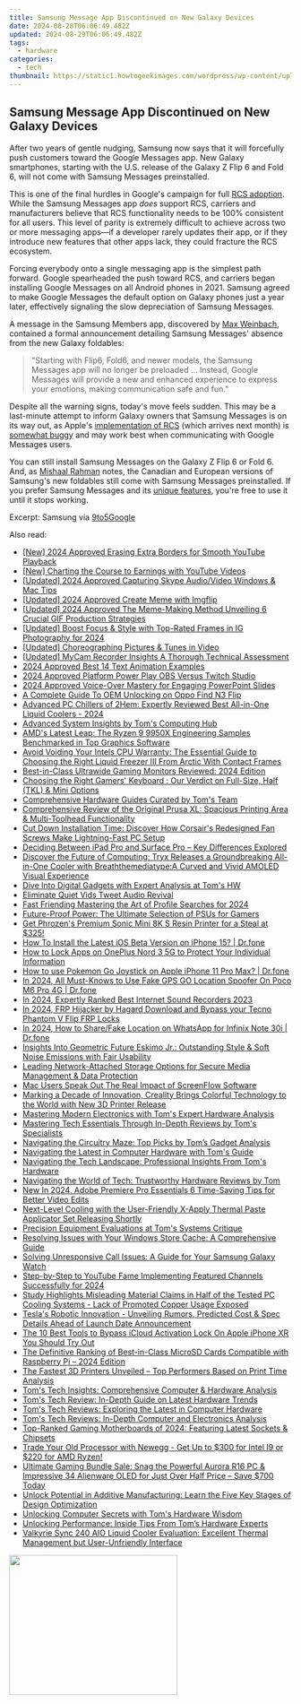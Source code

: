 ```yaml
---
title: Samsung Message App Discontinued on New Galaxy Devices
date: 2024-08-28T06:06:49.482Z
updated: 2024-08-29T06:06:49.482Z
tags:
  - hardware
categories:
  - tech
thumbnail: https://static1.howtogeekimages.com/wordpress/wp-content/uploads/2024/04/a-person-holding-a-samsung-phone-showing-some-options-from-samsung-messages-app-on-the-screen.jpg
---
```


## Samsung Message App Discontinued on New Galaxy Devices

After two years of gentle nudging, Samsung now says that it will forcefully push customers toward the Google Messages app. New Galaxy smartphones, starting with the U.S. release of the Galaxy Z Flip 6 and Fold 6, will not come with Samsung Messages preinstalled.

 This is one of the final hurdles in Google's campaign for full [RCS adoption](https://screen-activity-recording.techidaily.com/updated-2024-approved-ideal-chat-and-meetup-tools-for-large-groups/). While the Samsung Messages app _does_ support RCS, carriers and manufacturers believe that RCS functionality needs to be 100% consistent for all users. This level of parity is extremely difficult to achieve across two or more messaging apps—if a developer rarely updates their app, or if they introduce new features that other apps lack, they could fracture the RCS ecosystem.

 Forcing everybody onto a single messaging app is the simplest path forward. Google spearheaded the push toward RCS, and carriers began installing Google Messages on all Android phones in 2021\. Samsung agreed to make Google Messages the default option on Galaxy phones just a year later, effectively signaling the slow depreciation of Samsung Messages.

 A message in the Samsung Members app, discovered by [Max Weinbach](https://x.com/MaxWinebach/status/1814793653371507040?), contained a formal announcement detailing Samsung Messages' absence from the new Galaxy foldables:

> "Starting with Flip6, Fold6, and newer models, the Samsung Messages app will no longer be preloaded … Instead, Google Messages will provide a new and enhanced experience to express your emotions, making communication safe and fun."

 Despite all the warning signs, today's move feels sudden. This may be a last-minute attempt to inform Galaxy owners that Samsung Messages is on its way out, as Apple's [implementation of RCS](https://android-unlock.techidaily.com/mastering-lock-screen-settings-how-to-enable-and-disable-on-lava-blaze-curve-5g-by-drfone-android/) (which arrives next month) is [somewhat buggy](https://forums.macrumors.com/threads/rcs-bugs.2430385/) and may work best when communicating with Google Messages users.

 You can still install Samsung Messages on the Galaxy Z Flip 6 or Fold 6\. And, as [Mishaal Rahman](https://x.com/MishaalRahman/status/1814813718565560554) notes, the Canadian and European versions of Samsung's new foldables still come with Samsung Messages preinstalled. If you prefer Samsung Messages and its [unique features](https://iphone-unlock.techidaily.com/disabling-apple-iphone-6s-plus-parental-restrictions-withwithout-password-drfone-by-drfone-ios/), you're free to use it until it stops working.

 Excerpt: Samsung via [9to5Google](https://9to5google.com/2024/07/20/samsung-google-messages-no-longer-pre-installing/)

<ins class="adsbygoogle"
     style="display:block"
     data-ad-format="autorelaxed"
     data-ad-client="ca-pub-7571918770474297"
     data-ad-slot="1223367746"></ins>



<ins class="adsbygoogle"
     style="display:block"
     data-ad-client="ca-pub-7571918770474297"
     data-ad-slot="8358498916"
     data-ad-format="auto"
     data-full-width-responsive="true"></ins>

<span class="atpl-alsoreadstyle">Also read:</span>
<div><ul>
<li><a href="https://youtube-webster.techidaily.com/024-approved-erasing-extra-borders-for-smooth-youtube-playback/"><u>[New] 2024 Approved  Erasing Extra Borders for Smooth YouTube Playback</u></a></li>
<li><a href="https://youtube-clips.techidaily.com/new-charting-the-course-to-earnings-with-youtube-videos/"><u>[New] Charting the Course to Earnings with YouTube Videos</u></a></li>
<li><a href="https://screen-activity-recording.techidaily.com/updated-2024-approved-capturing-skype-audiovideo-windows-and-mac-tips/"><u>[Updated] 2024 Approved  Capturing Skype Audio/Video  Windows & Mac Tips</u></a></li>
<li><a href="https://vp-tips.techidaily.com/updated-2024-approved-create-meme-with-imgflip/"><u>[Updated] 2024 Approved  Create Meme with Imgflip</u></a></li>
<li><a href="https://fox-links.techidaily.com/updated-2024-approved-the-meme-making-method-unveiling-6-crucial-gif-production-strategies/"><u>[Updated] 2024 Approved  The Meme-Making Method  Unveiling 6 Crucial GIF Production Strategies</u></a></li>
<li><a href="https://instagram-clips.techidaily.com/updated-boost-focus-and-style-with-top-rated-frames-in-ig-photography-for-2024/"><u>[Updated] Boost Focus & Style with Top-Rated Frames in IG Photography for 2024</u></a></li>
<li><a href="https://extra-resources.techidaily.com/updated-choreographing-pictures-and-tunes-in-video/"><u>[Updated] Choreographing Pictures & Tunes in Video</u></a></li>
<li><a href="https://screen-capture.techidaily.com/updated-mycam-recorder-insights-a-thorough-technical-assessment/"><u>[Updated] MyCam Recorder Insights  A Thorough Technical Assessment</u></a></li>
<li><a href="https://fox-blue.techidaily.com/2024-approved-best-14-text-animation-examples/"><u>2024 Approved  Best 14 Text Animation Examples</u></a></li>
<li><a href="https://desktop-recording.techidaily.com/2024-approved-platform-power-play-obs-versus-twitch-studio/"><u>2024 Approved  Platform Power Play  OBS Versus Twitch Studio</u></a></li>
<li><a href="https://screen-mirroring-recording.techidaily.com/2024-approved-voice-over-mastery-for-engaging-powerpoint-slides/"><u>2024 Approved  Voice-Over Mastery for Engaging PowerPoint Slides</u></a></li>
<li><a href="https://unlock-android.techidaily.com/a-complete-guide-to-oem-unlocking-on-oppo-find-n3-flip-by-drfone-android/"><u>A Complete Guide To OEM Unlocking on Oppo Find N3 Flip</u></a></li>
<li><a href="https://hardware-tips.techidaily.com/advanced-pc-chillers-of-2hem-expertly-reviewed-best-all-in-one-liquid-coolers-2024/"><u>Advanced PC Chillers of 2Hem: Expertly Reviewed Best All-in-One Liquid Coolers - 2024</u></a></li>
<li><a href="https://hardware-tips.techidaily.com/advanced-system-insights-by-toms-computing-hub/"><u>Advanced System Insights by Tom's Computing Hub</u></a></li>
<li><a href="https://hardware-tips.techidaily.com/amds-latest-leap-the-ryzen-9-9950x-engineering-samples-benchmarked-in-top-graphics-software/"><u>AMD's Latest Leap: The Ryzen 9 9950X Engineering Samples Benchmarked in Top Graphics Software</u></a></li>
<li><a href="https://hardware-tips.techidaily.com/avoid-voiding-your-intels-cpu-warranty-the-essential-guide-to-choosing-the-right-liquid-freezer-iii-from-arctic-with-contact-frames/"><u>Avoid Voiding Your Intels CPU Warranty: The Essential Guide to Choosing the Right Liquid Freezer III From Arctic With Contact Frames</u></a></li>
<li><a href="https://hardware-tips.techidaily.com/best-in-class-ultrawide-gaming-monitors-reviewed-2024-edition/"><u>Best-in-Class Ultrawide Gaming Monitors Reviewed: 2024 Edition</u></a></li>
<li><a href="https://hardware-tips.techidaily.com/choosing-the-right-gamers-keyboard-our-verdict-on-full-size-half-tkl-and-mini-options/"><u>Choosing the Right Gamers' Keyboard : Our Verdict on Full-Size, Half (TKL) & Mini Options</u></a></li>
<li><a href="https://hardware-tips.techidaily.com/comprehensive-hardware-guides-curated-by-toms-team/"><u>Comprehensive Hardware Guides Curated by Tom's Team</u></a></li>
<li><a href="https://hardware-tips.techidaily.com/comprehensive-review-of-the-original-prusa-xl-spacious-printing-area-and-multi-toolhead-functionality/"><u>Comprehensive Review of the Original Prusa XL: Spacious Printing Area & Multi-Toolhead Functionality</u></a></li>
<li><a href="https://hardware-tips.techidaily.com/cut-down-installation-time-discover-how-corsairs-redesigned-fan-screws-make-lightning-fast-pc-setup/"><u>Cut Down Installation Time: Discover How Corsair's Redesigned Fan Screws Make Lightning-Fast PC Setup</u></a></li>
<li><a href="https://buynow-tips.techidaily.com/deciding-between-ipad-pro-and-surface-pro-key-differences-explored/"><u>Deciding Between iPad Pro and Surface Pro – Key Differences Explored</u></a></li>
<li><a href="https://hardware-tips.techidaily.com/discover-the-future-of-computing-tryx-releases-a-groundbreaking-all-in-one-cooler-with-breaththemediatypea-curved-and-vivid-amoled-visual-experience/"><u>Discover the Future of Computing: Tryx Releases a Groundbreaking All-in-One Cooler with Breaththemediatype:A Curved and Vivid AMOLED Visual Experience</u></a></li>
<li><a href="https://hardware-tips.techidaily.com/dive-into-digital-gadgets-with-expert-analysis-at-toms-hw/"><u>Dive Into Digital Gadgets with Expert Analysis at Tom's HW</u></a></li>
<li><a href="https://twitter-videos.techidaily.com/eliminate-quiet-vids-tweet-audio-revival/"><u>Eliminate Quiet Vids  Tweet Audio Revival</u></a></li>
<li><a href="https://facebook-video-recording.techidaily.com/fast-friending-mastering-the-art-of-profile-searches-for-2024/"><u>Fast Friending  Mastering the Art of Profile Searches for 2024</u></a></li>
<li><a href="https://hardware-tips.techidaily.com/future-proof-power-the-ultimate-selection-of-psus-for-gamers/"><u>Future-Proof Power: The Ultimate Selection of PSUs for Gamers</u></a></li>
<li><a href="https://hardware-tips.techidaily.com/1723125188820-get-phrozens-premium-sonic-mini-8k-s-resin-printer-for-a-steal-at-325/"><u>Get Phrozen's Premium Sonic Mini 8K S Resin Printer for a Steal at $325!</u></a></li>
<li><a href="https://blog-min.techidaily.com/how-to-install-the-latest-ios-beta-version-on-iphone-15-drfone-by-drfone-ios-system-repair-ios-system-repair/"><u>How To Install the Latest iOS Beta Version on iPhone 15? | Dr.fone</u></a></li>
<li><a href="https://easy-unlock-android.techidaily.com/how-to-lock-apps-on-oneplus-nord-3-5g-to-protect-your-individual-information-by-drfone-android/"><u>How to Lock Apps on OnePlus Nord 3 5G to Protect Your Individual Information</u></a></li>
<li><a href="https://ios-pokemon-go.techidaily.com/how-to-use-pokemon-go-joystick-on-apple-iphone-11-pro-max-drfone-by-drfone-virtual-ios/"><u>How to use Pokemon Go Joystick on Apple iPhone 11 Pro Max? | Dr.fone</u></a></li>
<li><a href="https://fake-location.techidaily.com/in-2024-all-must-knows-to-use-fake-gps-go-location-spoofer-on-poco-m6-pro-4g-drfone-by-drfone-virtual-android/"><u>In 2024, All Must-Knows to Use Fake GPS GO Location Spoofer On Poco M6 Pro 4G | Dr.fone</u></a></li>
<li><a href="https://on-screen-recording.techidaily.com/in-2024-expertly-ranked-best-internet-sound-recorders-2023/"><u>In 2024, Expertly Ranked Best Internet Sound Recorders 2023</u></a></li>
<li><a href="https://bypass-frp.techidaily.com/in-2024-frp-hijacker-by-hagard-download-and-bypass-your-tecno-phantom-v-flip-frp-locks-by-drfone-android/"><u>In 2024, FRP Hijacker by Hagard Download and Bypass your Tecno Phantom V Flip FRP Locks</u></a></li>
<li><a href="https://location-social.techidaily.com/in-2024-how-to-sharefake-location-on-whatsapp-for-infinix-note-30i-drfone-by-drfone-virtual-android/"><u>In 2024, How to Share/Fake Location on WhatsApp for Infinix Note 30i | Dr.fone</u></a></li>
<li><a href="https://hardware-tips.techidaily.com/insights-into-geometric-future-eskimo-jr-outstanding-style-and-soft-noise-emissions-with-fair-usability/"><u>Insights Into Geometric Future Eskimo Jr.: Outstanding Style & Soft Noise Emissions with Fair Usability</u></a></li>
<li><a href="https://hardware-tips.techidaily.com/leading-network-attached-storage-options-for-secure-media-management-and-data-protection/"><u>Leading Network-Attached Storage Options for Secure Media Management & Data Protection</u></a></li>
<li><a href="https://video-capture.techidaily.com/mac-users-speak-out-the-real-impact-of-screenflow-software/"><u>Mac Users Speak Out  The Real Impact of ScreenFlow Software</u></a></li>
<li><a href="https://hardware-tips.techidaily.com/marking-a-decade-of-innovation-creality-brings-colorful-technology-to-the-world-with-new-3d-printer-release/"><u>Marking a Decade of Innovation, Creality Brings Colorful Technology to the World with New 3D Printer Release</u></a></li>
<li><a href="https://hardware-tips.techidaily.com/mastering-modern-electronics-with-toms-expert-hardware-analysis/"><u>Mastering Modern Electronics with Tom's Expert Hardware Analysis</u></a></li>
<li><a href="https://hardware-tips.techidaily.com/mastering-tech-essentials-through-in-depth-reviews-by-toms-specialists/"><u>Mastering Tech Essentials Through In-Depth Reviews by Tom's Specialists</u></a></li>
<li><a href="https://hardware-tips.techidaily.com/navigating-the-circuitry-maze-top-picks-by-toms-gadget-analysis/"><u>Navigating the Circuitry Maze: Top Picks by Tom’s Gadget Analysis</u></a></li>
<li><a href="https://hardware-tips.techidaily.com/navigating-the-latest-in-computer-hardware-with-toms-guide/"><u>Navigating the Latest in Computer Hardware with Tom's Guide</u></a></li>
<li><a href="https://hardware-tips.techidaily.com/navigating-the-tech-landscape-professional-insights-from-toms-hardware/"><u>Navigating the Tech Landscape: Professional Insights From Tom's Hardware</u></a></li>
<li><a href="https://hardware-tips.techidaily.com/navigating-the-world-of-tech-trustworthy-hardware-reviews-by-tom/"><u>Navigating the World of Tech: Trustworthy Hardware Reviews by Tom</u></a></li>
<li><a href="https://video-content-creator.techidaily.com/new-in-2024-adobe-premiere-pro-essentials-6-time-saving-tips-for-better-video-edits/"><u>New In 2024, Adobe Premiere Pro Essentials 6 Time-Saving Tips for Better Video Edits</u></a></li>
<li><a href="https://hardware-tips.techidaily.com/next-level-cooling-with-the-user-friendly-x-apply-thermal-paste-applicator-set-releasing-shortly/"><u>Next-Level Cooling with the User-Friendly X-Apply Thermal Paste Applicator Set Releasing Shortly</u></a></li>
<li><a href="https://hardware-tips.techidaily.com/precision-equipment-evaluations-at-toms-systems-critique/"><u>Precision Equipment Evaluations at Tom's Systems Critique</u></a></li>
<li><a href="https://common-error.techidaily.com/resolving-issues-with-your-windows-store-cache-a-comprehensive-guide/"><u>Resolving Issues with Your Windows Store Cache: A Comprehensive Guide</u></a></li>
<li><a href="https://tech-recovery.techidaily.com/solving-unresponsive-call-issues-a-guide-for-your-samsung-galaxy-watch/"><u>Solving Unresponsive Call Issues: A Guide for Your Samsung Galaxy Watch</u></a></li>
<li><a href="https://youtube-lab.techidaily.com/by-step-to-youtube-fame-implementing-featured-channels-successfully-for-2024/"><u>Step-by-Step to YouTube Fame  Implementing Featured Channels Successfully for 2024</u></a></li>
<li><a href="https://hardware-tips.techidaily.com/study-highlights-misleading-material-claims-in-half-of-the-tested-pc-cooling-systems-lack-of-promoted-copper-usage-exposed/"><u>Study Highlights Misleading Material Claims in Half of the Tested PC Cooling Systems - Lack of Promoted Copper Usage Exposed</u></a></li>
<li><a href="https://tech-renaissance.techidaily.com/teslas-robotic-innovation-unveiling-rumors-predicted-cost-and-spec-details-ahead-of-launch-date-announcement/"><u>Tesla's Robotic Innovation - Unveiling Rumors, Predicted Cost & Spec Details Ahead of Launch Date Announcement</u></a></li>
<li><a href="https://activate-lock.techidaily.com/the-10-best-tools-to-bypass-icloud-activation-lock-on-apple-iphone-xr-you-should-try-out-by-drfone-ios/"><u>The 10 Best Tools to Bypass iCloud Activation Lock On Apple iPhone XR You Should Try Out</u></a></li>
<li><a href="https://hardware-tips.techidaily.com/the-definitive-ranking-of-best-in-class-microsd-cards-compatible-with-raspberry-pi-2024-edition/"><u>The Definitive Ranking of Best-in-Class MicroSD Cards Compatible with Raspberry Pi – 2024 Edition</u></a></li>
<li><a href="https://hardware-tips.techidaily.com/the-fastest-3d-printers-unveiled-top-performers-based-on-print-time-analysis/"><u>The Fastest 3D Printers Unveiled – Top Performers Based on Print Time Analysis</u></a></li>
<li><a href="https://hardware-tips.techidaily.com/toms-tech-insights-comprehensive-computer-and-hardware-analysis/"><u>Tom's Tech Insights: Comprehensive Computer & Hardware Analysis</u></a></li>
<li><a href="https://hardware-tips.techidaily.com/toms-tech-review-in-depth-guide-on-latest-hardware-trends/"><u>Tom's Tech Review: In-Depth Guide on Latest Hardware Trends</u></a></li>
<li><a href="https://hardware-tips.techidaily.com/toms-tech-reviews-exploring-the-latest-in-computer-hardware/"><u>Tom's Tech Reviews: Exploring the Latest in Computer Hardware</u></a></li>
<li><a href="https://hardware-tips.techidaily.com/toms-tech-reviews-in-depth-computer-and-electronics-analysis/"><u>Tom's Tech Reviews: In-Depth Computer and Electronics Analysis</u></a></li>
<li><a href="https://hardware-tips.techidaily.com/top-ranked-gaming-motherboards-of-2024-featuring-latest-sockets-and-chipsets/"><u>Top-Ranked Gaming Motherboards of 2024: Featuring Latest Sockets & Chipsets</u></a></li>
<li><a href="https://hardware-tips.techidaily.com/trade-your-old-processor-with-newegg-get-up-to-300-for-intel-i9-or-220-for-amd-ryzen/"><u>Trade Your Old Processor with Newegg - Get Up to $300 for Intel I9 or $220 for AMD Ryzen!</u></a></li>
<li><a href="https://hardware-tips.techidaily.com/ultimate-gaming-bundle-sale-snag-the-powerful-aurora-r16-pc-and-impressive-34-alienware-oled-for-just-over-half-price-save-700-today/"><u>Ultimate Gaming Bundle Sale: Snag the Powerful Aurora R16 PC & Impressive 34 Alienware OLED for Just Over Half Price – Save $700 Today</u></a></li>
<li><a href="https://hardware-tips.techidaily.com/unlock-potential-in-additive-manufacturing-learn-the-five-key-stages-of-design-optimization/"><u>Unlock Potential in Additive Manufacturing: Learn the Five Key Stages of Design Optimization</u></a></li>
<li><a href="https://hardware-tips.techidaily.com/unlocking-computer-secrets-with-toms-hardware-wisdom/"><u>Unlocking Computer Secrets with Tom's Hardware Wisdom</u></a></li>
<li><a href="https://hardware-tips.techidaily.com/unlocking-performance-inside-tips-from-toms-hardware-experts/"><u>Unlocking Performance: Inside Tips From Tom’s Hardware Experts</u></a></li>
<li><a href="https://hardware-tips.techidaily.com/valkyrie-sync-240-aio-liquid-cooler-evaluation-excellent-thermal-management-but-user-unfriendly-interface/"><u>Valkyrie Sync 240 AIO Liquid Cooler Evaluation: Excellent Thermal Management but User-Unfriendly Interface</u></a></li>
</ul></div>

<!-- affiliate ads begin -->
<a href="https://dhgate.sjv.io/c/5597632/1678785/12108" target="_top" id="1678785"><img src="//a.impactradius-go.com/display-ad/12108-1678785" border="0" alt="" width="300" height="250"/></a>
<!-- affiliate ads end -->